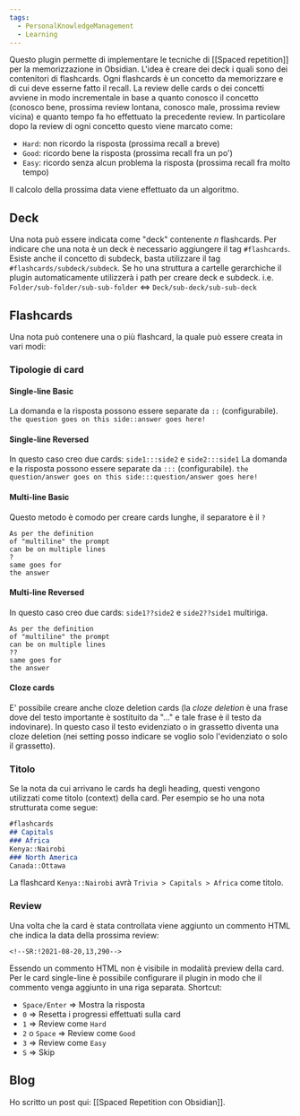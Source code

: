 ```yaml
---
tags:
  - PersonalKnowledgeManagement
  - Learning
---
```

Questo plugin permette di implementare le tecniche di [[Spaced repetition]] per la memorizzazione in Obsidian.
L'idea è creare dei deck i quali sono dei contenitori di flashcards. Ogni flashcards è un concetto da memorizzare e di cui deve esserne fatto il recall.
La review delle cards o dei concetti avviene in modo incrementale in base a quanto conosco il concetto (conosco bene, prossima review lontana, conosco male, prossima review vicina) e quanto tempo fa ho effettuato la precedente review.
In particolare dopo la review di ogni concetto questo viene marcato come:
- `Hard`: non ricordo la risposta (prossima recall a breve)
- `Good`: ricordo bene la risposta (prossima recall fra un po')
- `Easy`: ricordo senza alcun problema la risposta (prossima recall fra molto tempo)

Il calcolo della prossima data viene effettuato da un algoritmo.

## Deck
Una nota può essere indicata come "deck" contenente *n* flashcards. Per indicare che una nota è un deck è necessario aggiungere il tag `#flashcards`.
Esiste anche il concetto di subdeck, basta utilizzare il tag
`#flashcards/subdeck/subdeck`.
Se ho una struttura a cartelle gerarchiche il plugin automaticamente utilizzerà i path per creare deck e subdeck.
i.e. `Folder/sub-folder/sub-sub-folder` ⇔ `Deck/sub-deck/sub-sub-deck`

## Flashcards
Una nota può contenere una o più flashcard, la quale può essere creata in vari modi:

### Tipologie di card

#### Single-line Basic
La domanda e la risposta possono essere separate da `::` (configurabile).
`the question goes on this side::answer goes here!`

#### Single-line Reversed
In questo caso creo due cards: `side1:::side2` e `side2:::side1`
La domanda e la risposta possono essere separate da `:::` (configurabile).
`the question/answer goes on this side:::question/answer goes here!`

#### Multi-line Basic
Questo metodo è comodo per creare cards lunghe, il separatore è il `?`
```
As per the definition
of "multiline" the prompt
can be on multiple lines
?
same goes for
the answer
```

#### Multi-line Reversed
In questo caso creo due cards: `side1??side2` e `side2??side1` multiriga.
```
As per the definition
of "multiline" the prompt
can be on multiple lines
??
same goes for
the answer
```

#### Cloze cards
E' possibile creare anche cloze deletion cards (la *cloze deletion* è una frase dove del testo importante è sostituito da "..." e tale frase è il testo da indovinare).
In questo caso il testo evidenziato o in grassetto diventa una cloze deletion (nei setting posso indicare se voglio solo l'evidenziato o solo il grassetto).

### Titolo
Se la nota da cui arrivano le cards ha degli heading, questi vengono utilizzati come titolo (context) della card.
Per esempio se ho una nota strutturata come segue:
```md
#flashcards
## Capitals
### Africa
Kenya::Nairobi
### North America
Canada::Ottawa
```
La flashcard `Kenya::Nairobi` avrà `Trivia > Capitals > Africa` come titolo.

### Review
Una volta che la card è stata controllata viene aggiunto un commento HTML che indica la data della prossima review:
```
<!--SR:!2021-08-20,13,290-->
```
Essendo un commento HTML non è visibile in modalità preview della card. Per le card single-line è possibile configurare il plugin in modo che il commento venga aggiunto in una riga separata.
Shortcut:
- `Space/Enter` => Mostra la risposta
- `0` => Resetta i progressi effettuati sulla card
- `1` => Review come  `Hard`
- `2` o `Space` => Review come `Good`
- `3` => Review come `Easy`
- `S` => Skip

## Blog
Ho scritto un post qui: [[Spaced Repetition con Obsidian]].